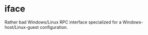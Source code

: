 iface
=====

Rather bad Windows/Linux RPC interface specialized for a Windows-host/Linux-guest configuration.
